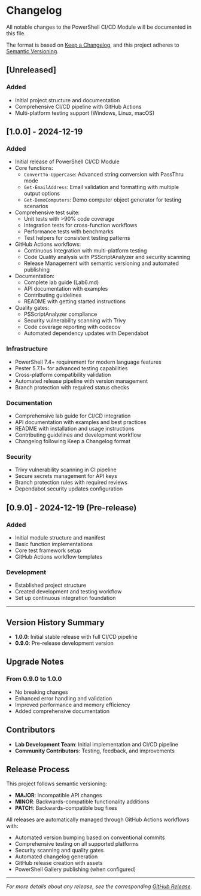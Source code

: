 # Changelog

All notable changes to the PowerShell CI/CD Module will be documented in this file.

The format is based on [Keep a Changelog](https://keepachangelog.com/en/1.0.0/),
and this project adheres to [Semantic Versioning](https://semver.org/spec/v2.0.0.html).

## [Unreleased]

### Added
- Initial project structure and documentation
- Comprehensive CI/CD pipeline with GitHub Actions
- Multi-platform testing support (Windows, Linux, macOS)

## [1.0.0] - 2024-12-19

### Added
- Initial release of PowerShell CI/CD Module
- Core functions:
  - `ConvertTo-UpperCase`: Advanced string conversion with PassThru mode
  - `Get-EmailAddress`: Email validation and formatting with multiple output options
  - `Get-DemoComputers`: Demo computer object generator for testing scenarios
- Comprehensive test suite:
  - Unit tests with >90% code coverage
  - Integration tests for cross-function workflows
  - Performance tests with benchmarks
  - Test helpers for consistent testing patterns
- GitHub Actions workflows:
  - Continuous Integration with multi-platform testing
  - Code Quality analysis with PSScriptAnalyzer and security scanning
  - Release Management with semantic versioning and automated publishing
- Documentation:
  - Complete lab guide (Lab6.md)
  - API documentation with examples
  - Contributing guidelines
  - README with getting started instructions
- Quality gates:
  - PSScriptAnalyzer compliance
  - Security vulnerability scanning with Trivy
  - Code coverage reporting with codecov
  - Automated dependency updates with Dependabot

### Infrastructure
- PowerShell 7.4+ requirement for modern language features
- Pester 5.7.1+ for advanced testing capabilities
- Cross-platform compatibility validation
- Automated release pipeline with version management
- Branch protection with required status checks

### Documentation
- Comprehensive lab guide for CI/CD integration
- API documentation with examples and best practices
- README with installation and usage instructions
- Contributing guidelines and development workflow
- Changelog following Keep a Changelog format

### Security
- Trivy vulnerability scanning in CI pipeline
- Secure secrets management for API keys
- Branch protection rules with required reviews
- Dependabot security updates configuration

## [0.9.0] - 2024-12-19 (Pre-release)

### Added
- Initial module structure and manifest
- Basic function implementations
- Core test framework setup
- GitHub Actions workflow templates

### Development
- Established project structure
- Created development and testing workflow
- Set up continuous integration foundation

---

## Version History Summary

- **1.0.0**: Initial stable release with full CI/CD pipeline
- **0.9.0**: Pre-release development version

## Upgrade Notes

### From 0.9.0 to 1.0.0
- No breaking changes
- Enhanced error handling and validation
- Improved performance and memory efficiency
- Added comprehensive documentation

## Contributors

- **Lab Development Team**: Initial implementation and CI/CD pipeline
- **Community Contributors**: Testing, feedback, and improvements

## Release Process

This project follows semantic versioning:

- **MAJOR**: Incompatible API changes
- **MINOR**: Backwards-compatible functionality additions
- **PATCH**: Backwards-compatible bug fixes

All releases are automatically managed through GitHub Actions workflows with:
- Automated version bumping based on conventional commits
- Comprehensive testing on all supported platforms
- Security scanning and quality gates
- Automated changelog generation
- GitHub release creation with assets
- PowerShell Gallery publishing (when configured)

---

*For more details about any release, see the corresponding [GitHub Release](https://github.com/yourusername/powershell-cicd-module/releases).*